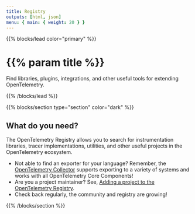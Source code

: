 ```yaml
---
title: Registry
outputs: [html, json]
menu: { main: { weight: 20 } }
---
```


{{% blocks/lead color="primary" %}}

# {{% param title %}}

Find libraries, plugins, integrations, and other useful tools for extending
OpenTelemetry.

{{% /blocks/lead %}}

{{% blocks/section type="section" color="dark" %}}

## What do you need?

The OpenTelemetry Registry allows you to search for instrumentation libraries,
tracer implementations, utilities, and other useful projects in the
OpenTelemetry ecosystem.

- Not able to find an exporter for your language? Remember, the
  [OpenTelemetry Collector](../docs/collector) supports exporting to a variety
  of systems and works with all OpenTelemetry Core Components!
- Are you a project maintainer? See, [Adding a project to the OpenTelemetry
  Registry][add].
- Check back regularly, the community and registry are growing!

[add]:
  https://github.com/open-telemetry/opentelemetry.io#adding-a-project-to-the-opentelemetry-registry

{{% /blocks/section %}}
